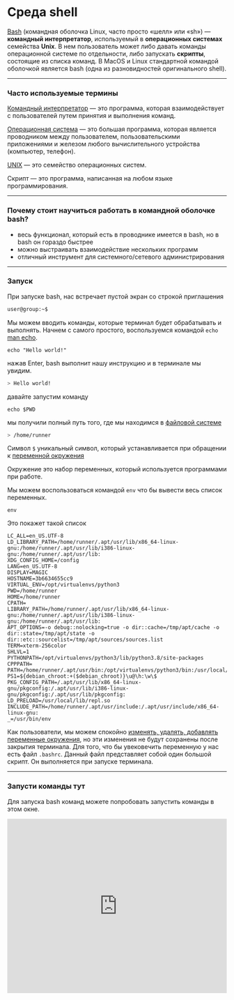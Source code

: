 # Среда shell

[Bash](https://ru.wikipedia.org/wiki/Bash) (комaндная оболочка Linux, часто просто «шелл» или «sh») — 
**командный интерпретатор**, используемый в **операционных системах** семейства
**Unix**. В нем пользователь может либо давать команды операционной системе по 
отдельности, либо запускать **скрипты**, состоящие из списка команд. В MacOS и
Linux стандартной командой оболочкой является bash (одна из разновидностей оригинального shell).

___

### Часто используемые термины

[Командный интерпретатор](https://ru.wikipedia.org/wiki/%D0%9E%D0%B1%D0%BE%D0%BB%D0%BE%D1%87%D0%BA%D0%B0_%D0%BE%D0%BF%D0%B5%D1%80%D0%B0%D1%86%D0%B8%D0%BE%D0%BD%D0%BD%D0%BE%D0%B9_%D1%81%D0%B8%D1%81%D1%82%D0%B5%D0%BC%D1%8B) — это программа, которая взаимодействует с пользователей путем принятия
и выполнения команд.

[Операционная система](https://ru.wikipedia.org/wiki/%D0%9E%D0%BF%D0%B5%D1%80%D0%B0%D1%86%D0%B8%D0%BE%D0%BD%D0%BD%D0%B0%D1%8F_%D1%81%D0%B8%D1%81%D1%82%D0%B5%D0%BC%D0%B0) — это большая программа, которая является проводником между пользователем, пользовательскими
приложениями и железом любого вычислительного устройства (компьютер, телефон).

[UNIX](https://ru.wikipedia.org/wiki/Unix) — это семейство операционных систем.

Скрипт — это программа, написанная на любом языке программирования.

___

### Почему стоит научиться работать в командной оболочке bash?

- весь функционал, который есть в проводнике имеется в bash, но в bash он гораздо быстрее
- можно выстраивать взаимодействие нескольких программ
- отличный инструмент для системного/сетевого администрирования

___

### Запуск

При запуске bash, нас встречает пустой экран со строкой приглашения
```sh
user@group:~$
```

Мы можем вводить команды, которые терминал будет обрабатывать и выполнять.
Начнем с самого простого, воспользуемся командой `echo` [man echo](https://www.opennet.ru/man.shtml?topic=echo&category=1).

```
echo "Hello world!"
```

нажав Enter, bash выполнит нашу инструкцию и в терминале мы увидим.
```sh
> Hello world!
```
давайте запустим команду
```
echo $PWD
```

мы получили полный путь того, где мы находимся в [файловой системе](http://linux.yaroslavl.ru/docs/book/burk/Part4.html)
```sh
> /home/runner
```

Символ `$` уникальный символ, который устанавливается при обращении к [переменной окружения](https://wiki.archlinux.org/index.php/Environment_variables_(%D0%A0%D1%83%D1%81%D1%81%D0%BA%D0%B8%D0%B9))

Окружение это набор переменных, который используется программами при работе.

Мы можем воспользоваться командой `env` что бы вывести весь список переменных.

```
env
```

Это покажет такой список

```
LC_ALL=en_US.UTF-8
LD_LIBRARY_PATH=/home/runner/.apt/usr/lib/x86_64-linux-gnu:/home/runner/.apt/usr/lib/i386-linux-gnu:/home/runner/.apt/usr/lib:
XDG_CONFIG_HOME=/config
LANG=en_US.UTF-8
DISPLAY=MAGIC
HOSTNAME=3b6634655cc9
VIRTUAL_ENV=/opt/virtualenvs/python3
PWD=/home/runner
HOME=/home/runner
CPATH=
LIBRARY_PATH=/home/runner/.apt/usr/lib/x86_64-linux-gnu:/home/runner/.apt/usr/lib/i386-linux-gnu:/home/runner/.apt/usr/lib:
APT_OPTIONS=-o debug::nolocking=true -o dir::cache=/tmp/apt/cache -o dir::state=/tmp/apt/state -o dir::etc::sourcelist=/tmp/apt/sources/sources.list
TERM=xterm-256color
SHLVL=1
PYTHONPATH=/opt/virtualenvs/python3/lib/python3.8/site-packages
CPPPATH=
PATH=/home/runner/.apt/usr/bin:/opt/virtualenvs/python3/bin:/usr/local/sbin:/usr/local/bin:/usr/sbin:/usr/bin:/sbin:/bin
PS1=${debian_chroot:+($debian_chroot)}\u@\h:\w\$ 
PKG_CONFIG_PATH=/.apt/usr/lib/x86_64-linux-gnu/pkgconfig:/.apt/usr/lib/i386-linux-gnu/pkgconfig:/.apt/usr/lib/pkgconfig:
LD_PRELOAD=/usr/local/lib/repl.so
INCLUDE_PATH=/home/runner/.apt/usr/include:/.apt/usr/include/x86_64-linux-gnu:
_=/usr/bin/env
```

Как пользователи, мы можем спокойно [изменять, удалять, добавлять переменные окружения](https://www.tecmint.com/set-unset-environment-variables-in-linux/),
но эти изменения не будут сохранены после закрытия терминала. Для того, что бы увековечить переменную
у нас есть файл `.bashrc`. Данный файл представляет собой один большой скрипт. Он выполняется при запуске терминала.

____

### Запусти команды тут

Для запуска bash команд можете попробовать запустить команды в этом окне.

<iframe height="400px" width="100%" src="https://repl.it/repls/AdequatePointlessObservation?lite=true" scrolling="no" frameborder="no" allowtransparency="true" allowfullscreen="true" sandbox="allow-forms allow-pointer-lock allow-popups allow-same-origin allow-scripts allow-modals"></iframe>
